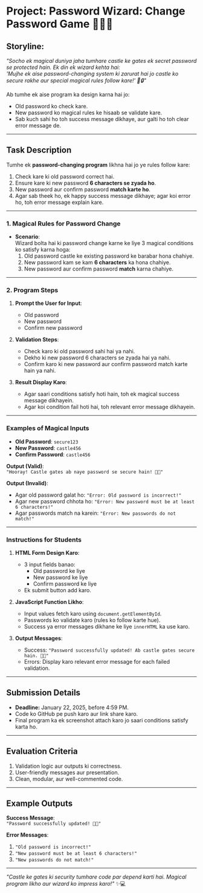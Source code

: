 # Project: **Password Wizard: Change Password Game** 🧙‍♂️✨  

## Storyline:  

_"Socho ek magical duniya jaha tumhare castle ke gates ek secret password se protected hain. Ek din ek wizard kehta hai:  
'Mujhe ek aise password-changing system ki zarurat hai jo castle ko secure rakhe aur special magical rules follow kare!' 🏰🔒"_  

Ab tumhe ek aise program ka design karna hai jo:  
- Old password ko check kare.  
- New password ko magical rules ke hisaab se validate kare.  
- Sab kuch sahi ho toh success message dikhaye, aur galti ho toh clear error message de.  

---

## Task Description  

Tumhe ek **password-changing program** likhna hai jo ye rules follow kare:  

1. Check kare ki old password correct hai.  
2. Ensure kare ki new password **6 characters se zyada ho**.  
3. New password aur confirm password **match karte ho**.  
4. Agar sab theek ho, ek happy success message dikhaye; agar koi error ho, toh error message explain kare.  

---

### **1. Magical Rules for Password Change**  
- **Scenario**:  
  Wizard bolta hai ki password change karne ke liye 3 magical conditions ko satisfy karna hoga:  
  1. Old password castle ke existing password ke barabar hona chahiye.  
  2. New password kam se kam **6 characters** ka hona chahiye.  
  3. New password aur confirm password **match** karna chahiye.  

---

### **2. Program Steps**  

1. **Prompt the User for Input**:  
   - Old password  
   - New password  
   - Confirm new password  

2. **Validation Steps**:  
   - Check karo ki old password sahi hai ya nahi.  
   - Dekho ki new password 6 characters se zyada hai ya nahi.  
   - Confirm karo ki new password aur confirm password match karte hain ya nahi.  

3. **Result Display Karo**:  
   - Agar saari conditions satisfy hoti hain, toh ek magical success message dikhayein.  
   - Agar koi condition fail hoti hai, toh relevant error message dikhayein.  

---

### **Examples of Magical Inputs**  

- **Old Password**: `secure123`  
- **New Password**: `castle456`  
- **Confirm Password**: `castle456`  

**Output (Valid)**:  
`"Hooray! Castle gates ab naye password se secure hain! 🏰✨"`  

**Output (Invalid)**:  
- Agar old password galat ho: `"Error: Old password is incorrect!"`  
- Agar new password chhota ho: `"Error: New password must be at least 6 characters!"`  
- Agar passwords match na karein: `"Error: New passwords do not match!"`  

---

### **Instructions for Students**  

1. **HTML Form Design Karo**:  
   - 3 input fields banao:  
     - Old password ke liye  
     - New password ke liye  
     - Confirm password ke liye  
   - Ek submit button add karo.  

2. **JavaScript Function Likho**:  
   - Input values fetch karo using `document.getElementById`.  
   - Passwords ko validate karo (rules ko follow karte hue).  
   - Success ya error messages dikhane ke liye `innerHTML` ka use karo.  

3. **Output Messages**:  
   - Success: `"Password successfully updated! Ab castle gates secure hain. 🏰✨"`  
   - Errors: Display karo relevant error message for each failed validation.  

---

## Submission Details  

- **Deadline:** January 22, 2025, before 4:59 PM.  
- Code ko GitHub pe push karo aur link share karo.  
- Final program ka ek screenshot attach karo jo saari conditions satisfy karta ho.  

---

## Evaluation Criteria  

1. Validation logic aur outputs ki correctness.  
2. User-friendly messages aur presentation.  
3. Clean, modular, aur well-commented code.  

---

## Example Outputs  

**Success Message**:  
`"Password successfully updated! 🏰✨"`  

**Error Messages**:  
1. `"Old password is incorrect!"`  
2. `"New password must be at least 6 characters!"`  
3. `"New passwords do not match!"`  

---

*"Castle ke gates ki security tumhare code par depend karti hai. Magical program likho aur wizard ko impress karo!"* ✨💻
